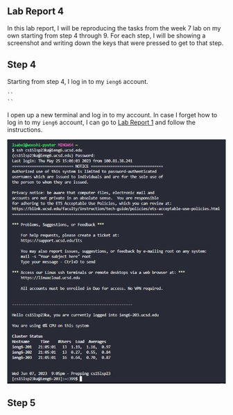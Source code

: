 ## Lab Report 4
In this lab report, I will be reproducing the tasks from the week 7 lab on my own starting from step 4 through 9. For each step, I will be showing a screenshot and writing down the keys that were pressed to get to that step.  

## Step 4
Starting from step 4, I log in to my `ieng6` account. 
````
``
``
````
I open up a new terminal and log in to my account. 
In case I forget how to log in to my `ieng6` account, I can go to [Lab Report 1](https://iscbel.github.io/cse15l-lab-reports/LabReport1.html#remotely-connecting-to-ieng6) and follow the instructions. 

![logging in](pictures/logginin.png)

## Step 5
